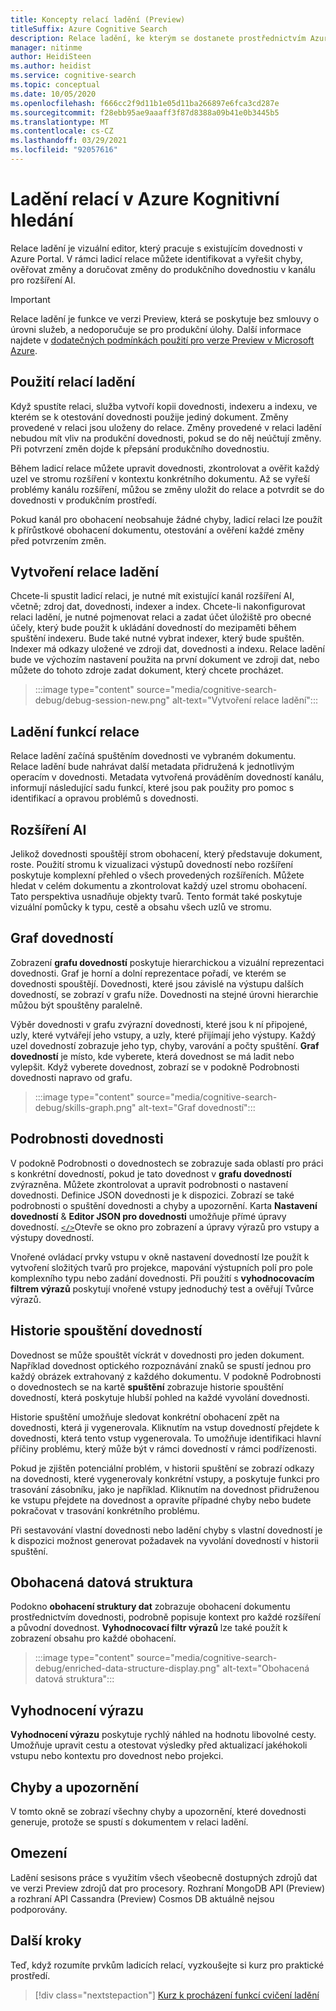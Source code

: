 ```yaml
---
title: Koncepty relací ladění (Preview)
titleSuffix: Azure Cognitive Search
description: Relace ladění, ke kterým se dostanete prostřednictvím Azure Portal, poskytuje rozhraní IDE, jako je prostředí, ve kterém můžete identifikovat a opravovat chyby, ověřovat změny a doručovat změny do dovednosti v kanálu pro rozšíření AI. Relace ladění jsou ve verzi Preview.
manager: nitinme
author: HeidiSteen
ms.author: heidist
ms.service: cognitive-search
ms.topic: conceptual
ms.date: 10/05/2020
ms.openlocfilehash: f666cc2f9d11b1e05d11ba266897e6fca3cd287e
ms.sourcegitcommit: f28ebb95ae9aaaff3f87d8388a09b41e0b3445b5
ms.translationtype: MT
ms.contentlocale: cs-CZ
ms.lasthandoff: 03/29/2021
ms.locfileid: "92057616"
---
```

# <a name="debug-sessions-in-azure-cognitive-search"></a>Ladění relací v Azure Kognitivní hledání

Relace ladění je vizuální editor, který pracuje s existujícím dovednosti v Azure Portal. V rámci ladicí relace můžete identifikovat a vyřešit chyby, ověřovat změny a doručovat změny do produkčního dovednostiu v kanálu pro rozšíření AI.

> [!Important]
> Relace ladění je funkce ve verzi Preview, která se poskytuje bez smlouvy o úrovni služeb, a nedoporučuje se pro produkční úlohy. Další informace najdete v [dodatečných podmínkách použití pro verze Preview v Microsoft Azure](https://azure.microsoft.com/support/legal/preview-supplemental-terms/).
>

## <a name="using-debug-sessions"></a>Použití relací ladění

Když spustíte relaci, služba vytvoří kopii dovednosti, indexeru a indexu, ve kterém se k otestování dovednosti použije jediný dokument. Změny provedené v relaci jsou uloženy do relace. Změny provedené v relaci ladění nebudou mít vliv na produkční dovednosti, pokud se do něj neúčtují změny. Při potvrzení změn dojde k přepsání produkčního dovednostiu.

Během ladicí relace můžete upravit dovednosti, zkontrolovat a ověřit každý uzel ve stromu rozšíření v kontextu konkrétního dokumentu. Až se vyřeší problémy kanálu rozšíření, můžou se změny uložit do relace a potvrdit se do dovednosti v produkčním prostředí. 

Pokud kanál pro obohacení neobsahuje žádné chyby, ladicí relaci lze použít k přírůstkové obohacení dokumentu, otestování a ověření každé změny před potvrzením změn.

## <a name="creating-a-debug-session"></a>Vytvoření relace ladění

Chcete-li spustit ladicí relaci, je nutné mít existující kanál rozšíření AI, včetně; zdroj dat, dovednosti, indexer a index. Chcete-li nakonfigurovat relaci ladění, je nutné pojmenovat relaci a zadat účet úložiště pro obecné účely, který bude použit k ukládání dovedností do mezipaměti během spuštění indexeru. Bude také nutné vybrat indexer, který bude spuštěn. Indexer má odkazy uložené ve zdroji dat, dovednosti a indexu. Relace ladění bude ve výchozím nastavení použita na první dokument ve zdroji dat, nebo můžete do tohoto zdroje zadat dokument, který chcete procházet.

> :::image type="content" source="media/cognitive-search-debug/debug-session-new.png" alt-text="Vytvoření relace ladění":::

## <a name="debug-session-features"></a>Ladění funkcí relace

Relace ladění začíná spuštěním dovednosti ve vybraném dokumentu. Relace ladění bude nahrávat další metadata přidružená k jednotlivým operacím v dovednosti. Metadata vytvořená prováděním dovedností kanálu, informují následující sadu funkcí, které jsou pak použity pro pomoc s identifikací a opravou problémů s dovednosti.

## <a name="ai-enrichments"></a>Rozšíření AI

Jelikož dovednosti spouštějí strom obohacení, který představuje dokument, roste. Použití stromu k vizualizaci výstupů dovedností nebo rozšíření poskytuje komplexní přehled o všech provedených rozšířeních. Můžete hledat v celém dokumentu a zkontrolovat každý uzel stromu obohacení. Tato perspektiva usnadňuje objekty tvarů. Tento formát také poskytuje vizuální pomůcky k typu, cestě a obsahu všech uzlů ve stromu.

## <a name="skill-graph"></a>Graf dovedností

Zobrazení **grafu dovedností** poskytuje hierarchickou a vizuální reprezentaci dovednosti. Graf je horní a dolní reprezentace pořadí, ve kterém se dovednosti spouštějí. Dovednosti, které jsou závislé na výstupu dalších dovedností, se zobrazí v grafu níže. Dovednosti na stejné úrovni hierarchie můžou být spouštěny paralelně. 

Výběr dovednosti v grafu zvýrazní dovednosti, které jsou k ní připojené, uzly, které vytvářejí jeho vstupy, a uzly, které přijímají jeho výstupy. Každý uzel dovedností zobrazuje jeho typ, chyby, varování a počty spuštění. **Graf dovedností** je místo, kde vyberete, která dovednost se má ladit nebo vylepšit. Když vyberete dovednost, zobrazí se v podokně Podrobnosti dovednosti napravo od grafu.

> :::image type="content" source="media/cognitive-search-debug/skills-graph.png" alt-text="Graf dovedností":::

## <a name="skill-details"></a>Podrobnosti dovednosti

V podokně Podrobnosti o dovednostech se zobrazuje sada oblastí pro práci s konkrétní dovedností, pokud je tato dovednost v **grafu dovedností** zvýrazněna. Můžete zkontrolovat a upravit podrobnosti o nastavení dovednosti. Definice JSON dovednosti je k dispozici. Zobrazí se také podrobnosti o spuštění dovednosti a chyby a upozornění. Karta **Nastavení dovedností** & **Editor JSON pro dovednosti** umožňuje přímé úpravy dovedností. [`</>`](#expression-evaluator)Otevře se okno pro zobrazení a úpravy výrazů pro vstupy a výstupy dovedností.

Vnořené ovládací prvky vstupu v okně nastavení dovedností lze použít k vytvoření složitých tvarů pro projekce, mapování výstupních polí pro pole komplexního typu nebo zadání dovednosti. Při použití s **vyhodnocovacím filtrem výrazů** poskytují vnořené vstupy jednoduchý test a ověřují Tvůrce výrazů.

## <a name="skill-execution-history"></a>Historie spouštění dovedností

Dovednost se může spouštět víckrát v dovednosti pro jeden dokument. Například dovednost optického rozpoznávání znaků se spustí jednou pro každý obrázek extrahovaný z každého dokumentu. V podokně Podrobnosti o dovednostech se na kartě **spuštění** zobrazuje historie spouštění dovedností, která poskytuje hlubší pohled na každé vyvolání dovednosti. 

Historie spuštění umožňuje sledovat konkrétní obohacení zpět na dovednosti, která ji vygenerovala. Kliknutím na vstup dovedností přejdete k dovednosti, která tento vstup vygenerovala. To umožňuje identifikaci hlavní příčiny problému, který může být v rámci dovedností v rámci podřízenosti. 

Pokud je zjištěn potenciální problém, v historii spuštění se zobrazí odkazy na dovednosti, které vygenerovaly konkrétní vstupy, a poskytuje funkci pro trasování zásobníku, jako je například. Kliknutím na dovednost přidruženou ke vstupu přejdete na dovednost a opravíte případné chyby nebo budete pokračovat v trasování konkrétního problému.

Při sestavování vlastní dovednosti nebo ladění chyby s vlastní dovedností je k dispozici možnost generovat požadavek na vyvolání dovedností v historii spuštění.

## <a name="enriched-data-structure"></a>Obohacená datová struktura

Podokno **obohacení struktury dat** zobrazuje obohacení dokumentu prostřednictvím dovednosti, podrobně popisuje kontext pro každé rozšíření a původní dovednost. **Vyhodnocovací filtr výrazů** lze také použít k zobrazení obsahu pro každé obohacení.

> :::image type="content" source="media/cognitive-search-debug/enriched-data-structure-display.png" alt-text="Obohacená datová struktura":::

## <a name="expression-evaluator"></a>Vyhodnocení výrazu

**Vyhodnocení výrazu** poskytuje rychlý náhled na hodnotu libovolné cesty. Umožňuje upravit cestu a otestovat výsledky před aktualizací jakéhokoli vstupu nebo kontextu pro dovednost nebo projekci.

## <a name="errorswarnings"></a>Chyby a upozornění

V tomto okně se zobrazí všechny chyby a upozornění, které dovednosti generuje, protože se spustí s dokumentem v relaci ladění.

## <a name="limitations"></a>Omezení

Ladění sesisons práce s využitím všech všeobecně dostupných zdrojů dat ve verzi Preview zdrojů dat pro procesory. Rozhraní MongoDB API (Preview) a rozhraní API Cassandra (Preview) Cosmos DB aktuálně nejsou podporovány.

## <a name="next-steps"></a>Další kroky

Teď, když rozumíte prvkům ladicích relací, vyzkoušejte si kurz pro praktické prostředí.

> [!div class="nextstepaction"]
> [Kurz k procházení funkcí cvičení ladění](./cognitive-search-tutorial-debug-sessions.md)